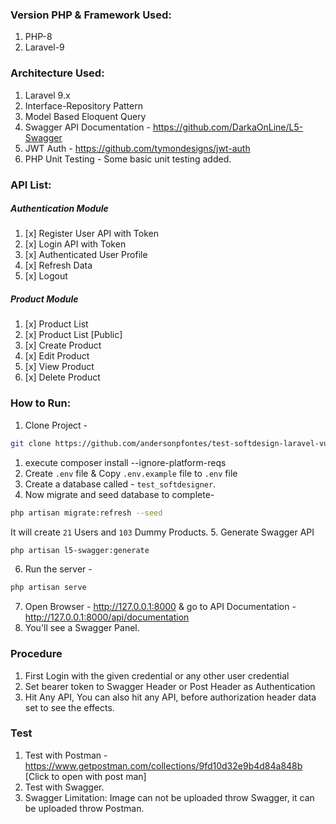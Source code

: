 ### Version PHP & Framework Used:
1. PHP-8
1. Laravel-9

### Architecture Used:
1. Laravel 9.x
1. Interface-Repository Pattern
1. Model Based Eloquent Query
1. Swagger API Documentation - https://github.com/DarkaOnLine/L5-Swagger
1. JWT Auth - https://github.com/tymondesigns/jwt-auth
1. PHP Unit Testing - Some basic unit testing added.

### API List:
##### Authentication Module
1. [x] Register User API with Token
1. [x] Login API with Token
1. [x] Authenticated User Profile
1. [x] Refresh Data
1. [x] Logout

##### Product Module
1. [x] Product List
1. [x] Product List [Public]
1. [x] Create Product
1. [x] Edit Product
1. [x] View Product
1. [x] Delete Product

### How to Run:
1. Clone Project - 

```bash
git clone https://github.com/andersonpfontes/test-softdesign-laravel-vuejs
```
1. execute composer install --ignore-platform-reqs
2. Create `.env` file & Copy `.env.example` file to `.env` file
3. Create a database called - `test_softdesigner`.
4. Now migrate and seed database to complete-
``` bash
php artisan migrate:refresh --seed
```
It will create `21` Users and `103` Dummy Products.
5. Generate Swagger API
``` bash
php artisan l5-swagger:generate
```
6. Run the server -
``` bash
php artisan serve
```
7. Open Browser -
http://127.0.0.1:8000 & go to API Documentation -
http://127.0.0.1:8000/api/documentation
8. You'll see a Swagger Panel.


### Procedure
1. First Login with the given credential or any other user credential
1. Set bearer token to Swagger Header or Post Header as Authentication
1. Hit Any API, You can also hit any API, before authorization header data set to see the effects.



### Test
1. Test with Postman - https://www.getpostman.com/collections/9fd10d32e9b4d84a848b [Click to open with post man]
1. Test with Swagger.
1. Swagger Limitation: Image can not be uploaded throw Swagger, it can be uploaded throw Postman.
